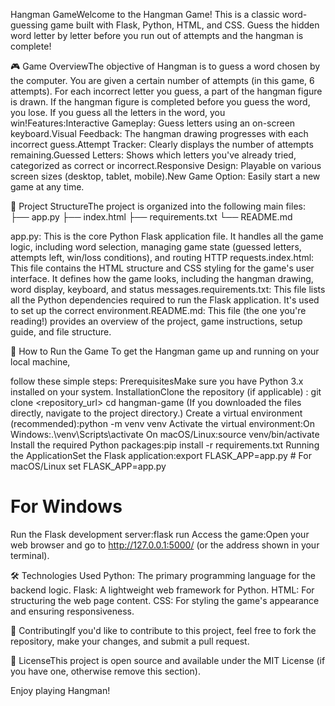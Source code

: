 Hangman GameWelcome to the Hangman Game! This is a classic word-guessing game built with Flask, Python, HTML, and CSS. Guess the hidden word letter by letter before you run out of attempts and the hangman is complete!

🎮 Game OverviewThe objective of Hangman is to guess a word chosen by the computer. You are given a certain number of attempts (in this game, 6 attempts). For each incorrect letter you guess, a part of the hangman figure is drawn. If the hangman figure is completed before you guess the word, you lose. If you guess all the letters in the word, you win!Features:Interactive Gameplay: Guess letters using an on-screen keyboard.Visual Feedback: The hangman drawing progresses with each incorrect guess.Attempt Tracker: Clearly displays the number of attempts remaining.Guessed Letters: Shows which letters you've already tried, categorized as correct or incorrect.Responsive Design: Playable on various screen sizes (desktop, tablet, mobile).New Game Option: Easily start a new game at any time.

📁 Project StructureThe project is organized into the following main files:
├── app.py
├── index.html
├── requirements.txt
└── README.md

app.py: This is the core Python Flask application file. It handles all the game logic, including word selection, managing game state (guessed letters, attempts left, win/loss conditions), and routing HTTP requests.index.html: This file contains the HTML structure and CSS styling for the game's user interface. It defines how the game looks, including the hangman drawing, word display, keyboard, and status messages.requirements.txt: This file lists all the Python dependencies required to run the Flask application. It's used to set up the correct environment.README.md: This file (the one you're reading!) provides an overview of the project, game instructions, setup guide, and file structure.

🚀 How to Run the Game
To get the Hangman game up and running on your local machine, 

follow these simple steps:
PrerequisitesMake sure you have Python 3.x installed on your system.
InstallationClone the repository (if applicable) : git clone <repository_url>
cd hangman-game
(If you downloaded the files directly,
navigate to the project directory.)
Create a virtual environment (recommended):python -m venv venv
Activate the virtual environment:On Windows:.\venv\Scripts\activate
On macOS/Linux:source venv/bin/activate
Install the required Python packages:pip install -r requirements.txt
Running the ApplicationSet the Flask application:export FLASK_APP=app.py  # For macOS/Linux
set FLASK_APP=app.py     

# For Windows
Run the Flask development server:flask run
Access the game:Open your web browser and go to http://127.0.0.1:5000/ (or the address shown in your terminal).

🛠️ Technologies Used
Python: The primary programming language for the backend logic.
Flask: A lightweight web framework for Python.
HTML: For structuring the web page content.
CSS: For styling the game's appearance and ensuring responsiveness.

🤝 ContributingIf you'd like to contribute to this project, feel free to fork the repository, make your changes, and submit a pull request.

📄 LicenseThis project is open source and available under the MIT License (if you have one, otherwise remove this section).

Enjoy playing Hangman!
